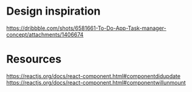 # Design inspiration
https://dribbble.com/shots/6581661-To-Do-App-Task-manager-concept/attachments/1406674

# Resources
https://reactjs.org/docs/react-component.html#componentdidupdate
https://reactjs.org/docs/react-component.html#componentwillunmount